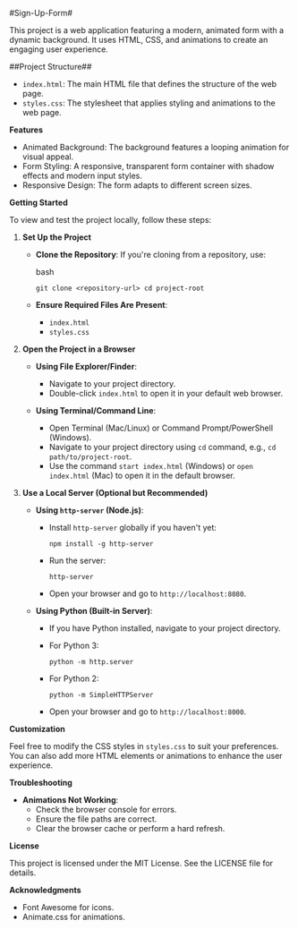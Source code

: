 #Sign-Up-Form#

This project is a web application featuring a modern, animated form with a dynamic background. It uses HTML, CSS, and animations to create an engaging user experience.

##Project Structure##

-   `index.html`: The main HTML file that defines the structure of the web page.
-   `styles.css`: The stylesheet that applies styling and animations to the web page.

**Features**

-   Animated Background: The background features a looping animation for visual appeal.
-   Form Styling: A responsive, transparent form container with shadow effects and modern input styles.
-   Responsive Design: The form adapts to different screen sizes.

**Getting Started**

To view and test the project locally, follow these steps:

1.  **Set Up the Project**

    -   **Clone the Repository**: If you're cloning from a repository, use:

        bash

        `git clone <repository-url>
        cd project-root`

    -   **Ensure Required Files Are Present**:

        -   `index.html`
        -   `styles.css`
2.  **Open the Project in a Browser**

    -   **Using File Explorer/Finder**:

        -   Navigate to your project directory.
        -   Double-click `index.html` to open it in your default web browser.
    -   **Using Terminal/Command Line**:

        -   Open Terminal (Mac/Linux) or Command Prompt/PowerShell (Windows).
        -   Navigate to your project directory using `cd` command, e.g., `cd path/to/project-root`.
        -   Use the command `start index.html` (Windows) or `open index.html` (Mac) to open it in the default browser.
3.  **Use a Local Server (Optional but Recommended)**

    -   **Using `http-server` (Node.js)**:

        -   Install `http-server` globally if you haven't yet:

            `npm install -g http-server`

        -   Run the server:

            `http-server`

        -   Open your browser and go to `http://localhost:8080`.
    -   **Using Python (Built-in Server)**:

        -   If you have Python installed, navigate to your project directory.
        -   For Python 3:

            `python -m http.server`

        -   For Python 2:

            `python -m SimpleHTTPServer`

        -   Open your browser and go to `http://localhost:8000`.

**Customization**

Feel free to modify the CSS styles in `styles.css` to suit your preferences. You can also add more HTML elements or animations to enhance the user experience.

**Troubleshooting**

-   **Animations Not Working**:
    -   Check the browser console for errors.
    -   Ensure the file paths are correct.
    -   Clear the browser cache or perform a hard refresh.

**License**

This project is licensed under the MIT License. See the LICENSE file for details.

**Acknowledgments**

-   Font Awesome for icons.
-   Animate.css for animations.
